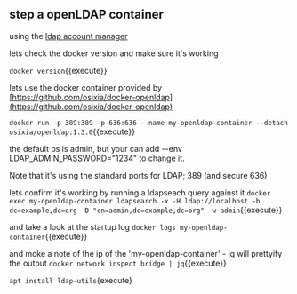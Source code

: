 ## step a openLDAP  container

using the [ldap account manager](https://www.ldap-account-manager.org/lamcms/)

lets check the docker version and make sure it's working

`docker version`{{execute}}


lets use the docker container provided by [https://github.com/osixia/docker-openldap](https://github.com/osixia/docker-openldap) 

`docker run -p 389:389 -p 636:636 --name my-openldap-container --detach osixia/openldap:1.3.0`{{execute}}

the default ps is admin, but your can add --env LDAP_ADMIN_PASSWORD="1234"   to change it.  

Note that it's using the standard ports for LDAP; 389 (and secure 636)

lets confirm it's working by running a ldapseach query against it
`docker exec my-openldap-container ldapsearch -x -H ldap://localhost -b dc=example,dc=org -D "cn=admin,dc=example,dc=org" -w admin`{{execute}}

and take a look at the startup log
`docker logs my-openldap-container`{{execute}}

and moke a note of the ip of the 'my-openldap-container' - jq will prettyify the output
`docker network inspect bridge | jq`{{execute}}

`apt install ldap-utils`{execute}
